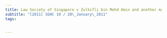 ```yaml
---
title: Law Society of Singapore v Zulkifli bin Mohd Amin and another matter 
subtitle: "[2011] SGHC 19 / 20\_January\_2011"
tags:


---
```


